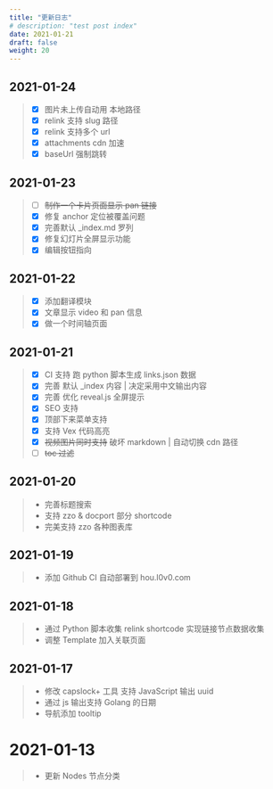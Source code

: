 ```yaml
---
title: "更新日志"
# description: "test post index"
date: 2021-01-21
draft: false
weight: 20
---
```


## 2021-01-24

> - [x] 图片未上传自动用 本地路径
> - [x] relink 支持 slug 路径
> - [x] relink 支持多个 url
> - [x] attachments cdn 加速
> - [x] baseUrl 强制跳转

## 2021-01-23

> - [ ] ~~制作一个卡片页面显示 pan 链接~~
> - [X] 修复 anchor 定位被覆盖问题
> - [X] 完善默认 _index.md 罗列
> - [x] 修复幻灯片全屏显示功能
> - [x] 编辑按钮指向

## 2021-01-22

> - [x] 添加翻译模块
> - [x] 文章显示 video 和 pan 信息
> - [x] 做一个时间轴页面


## 2021-01-21

> - [x] CI 支持 跑 python 脚本生成 links.json 数据
> - [x] 完善 默认 _index 内容 | 决定采用中文输出内容
> - [x] 完善 优化 reveal.js 全屏提示
> - [x] SEO 支持
> - [x] 顶部下来菜单支持
> - [x] 支持 Vex 代码高亮
> - [x] ~~视频图片同时支持~~ 破坏 markdown | 自动切换 cdn 路径
> - [ ] ~~toc 过滤~~

## 2021-01-20

> + 完善标题搜索
> + 支持 zzo & docport 部分 shortcode
> + 完美支持 zzo 各种图表库

## 2021-01-19

> + 添加 Github CI 自动部署到 hou.l0v0.com 

## 2021-01-18

> + 通过 Python 脚本收集 relink shortcode 实现链接节点数据收集
> + 调整 Template 加入关联页面

## 2021-01-17

> + 修改 capslock+ 工具 支持 JavaScript 输出 uuid
> + 通过 js 输出支持 Golang 的日期
> + 导航添加 tooltip

# 2021-01-13

> + 更新 Nodes 节点分类
